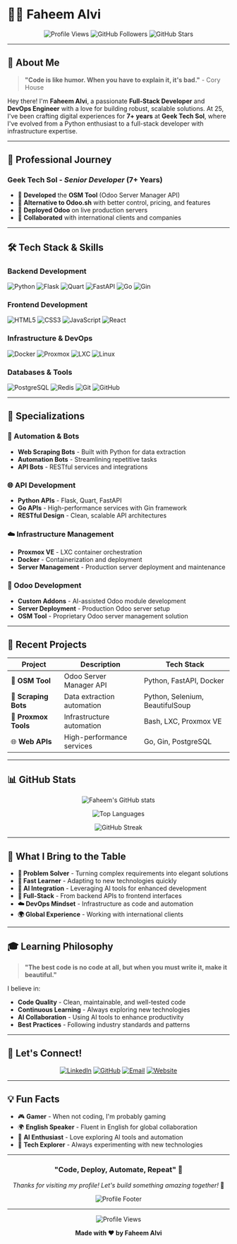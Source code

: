 # 👨‍💻 Faheem Alvi

<div align="center">
  
  ![Profile Views](https://komarev.com/ghpvc/?username=FaheemAlvii&color=blue&style=flat-square)
  ![GitHub Followers](https://img.shields.io/github/followers/FaheemAlvii?label=Followers&style=social)
  ![GitHub Stars](https://img.shields.io/github/stars/FaheemAlvii?label=Stars&style=social)
  
</div>

---

## 🚀 **About Me**

> **"Code is like humor. When you have to explain it, it's bad."** - Cory House

Hey there! I'm **Faheem Alvi**, a passionate **Full-Stack Developer** and **DevOps Engineer** with a love for building robust, scalable solutions. At 25, I've been crafting digital experiences for **7+ years** at **Geek Tech Sol**, where I've evolved from a Python enthusiast to a full-stack developer with infrastructure expertise.

---

## 🏢 **Professional Journey**

### **Geek Tech Sol** - *Senior Developer* (7+ Years)
- 🎯 **Developed** the **OSM Tool** (Odoo Server Manager API)
- 🌟 **Alternative to Odoo.sh** with better control, pricing, and features
- 🚀 **Deployed Odoo** on live production servers
- 🤝 **Collaborated** with international clients and companies

---

## 🛠️ **Tech Stack & Skills**

### **Backend Development**
![Python](https://img.shields.io/badge/Python-3776AB?style=for-the-badge&logo=python&logoColor=white)
![Flask](https://img.shields.io/badge/Flask-000000?style=for-the-badge&logo=flask&logoColor=white)
![Quart](https://img.shields.io/badge/Quart-000000?style=for-the-badge&logo=quart&logoColor=white)
![FastAPI](https://img.shields.io/badge/FastAPI-009688?style=for-the-badge&logo=fastapi&logoColor=white)
![Go](https://img.shields.io/badge/Go-00ADD8?style=for-the-badge&logo=go&logoColor=white)
![Gin](https://img.shields.io/badge/Gin-00ADD8?style=for-the-badge&logo=go&logoColor=white)

### **Frontend Development**
![HTML5](https://img.shields.io/badge/HTML5-E34F26?style=for-the-badge&logo=html5&logoColor=white)
![CSS3](https://img.shields.io/badge/CSS3-1572B6?style=for-the-badge&logo=css3&logoColor=white)
![JavaScript](https://img.shields.io/badge/JavaScript-F7DF1E?style=for-the-badge&logo=javascript&logoColor=black)
![React](https://img.shields.io/badge/React-20232A?style=for-the-badge&logo=react&logoColor=61DAFB)

### **Infrastructure & DevOps**
![Docker](https://img.shields.io/badge/Docker-2496ED?style=for-the-badge&logo=docker&logoColor=white)
![Proxmox](https://img.shields.io/badge/Proxmox-FF6B35?style=for-the-badge&logo=proxmox&logoColor=white)
![LXC](https://img.shields.io/badge/LXC-000000?style=for-the-badge&logo=lxc&logoColor=white)
![Linux](https://img.shields.io/badge/Linux-FCC624?style=for-the-badge&logo=linux&logoColor=black)

### **Databases & Tools**
![PostgreSQL](https://img.shields.io/badge/PostgreSQL-316192?style=for-the-badge&logo=postgresql&logoColor=white)
![Redis](https://img.shields.io/badge/Redis-DC382D?style=for-the-badge&logo=redis&logoColor=white)
![Git](https://img.shields.io/badge/Git-F05032?style=for-the-badge&logo=git&logoColor=white)
![GitHub](https://img.shields.io/badge/GitHub-100000?style=for-the-badge&logo=github&logoColor=white)

---

## 🎯 **Specializations**

### **🤖 Automation & Bots**
- **Web Scraping Bots** - Built with Python for data extraction
- **Automation Bots** - Streamlining repetitive tasks
- **API Bots** - RESTful services and integrations

### **🌐 API Development**
- **Python APIs** - Flask, Quart, FastAPI
- **Go APIs** - High-performance services with Gin framework
- **RESTful Design** - Clean, scalable API architectures

### **☁️ Infrastructure Management**
- **Proxmox VE** - LXC container orchestration
- **Docker** - Containerization and deployment
- **Server Management** - Production server deployment and maintenance

### **📱 Odoo Development**
- **Custom Addons** - AI-assisted Odoo module development
- **Server Deployment** - Production Odoo server setup
- **OSM Tool** - Proprietary Odoo server management solution

---

## 🚀 **Recent Projects**

<div align="center">

| Project | Description | Tech Stack |
|---------|-------------|------------|
| 🎯 **OSM Tool** | Odoo Server Manager API | Python, FastAPI, Docker |
| 🤖 **Scraping Bots** | Data extraction automation | Python, Selenium, BeautifulSoup |
| 🐳 **Proxmox Tools** | Infrastructure automation | Bash, LXC, Proxmox VE |
| 🌐 **Web APIs** | High-performance services | Go, Gin, PostgreSQL |

</div>

---

## 📊 **GitHub Stats**

<div align="center">
  
  ![Faheem's GitHub stats](https://github-readme-stats.vercel.app/api?username=FaheemAlvii&show_icons=true&theme=radical)
  
  ![Top Languages](https://github-readme-stats.vercel.app/api/top-langs/?username=FaheemAlvii&layout=compact&theme=radical)
  
  ![GitHub Streak](https://github-readme-stats.vercel.app/api?username=FaheemAlvii&show_icons=true&theme=radical&hide=contribs,issues&count_private=true)
  
</div>

---

## 🌟 **What I Bring to the Table**

- **🎯 Problem Solver** - Turning complex requirements into elegant solutions
- **🚀 Fast Learner** - Adapting to new technologies quickly
- **🤖 AI Integration** - Leveraging AI tools for enhanced development
- **📱 Full-Stack** - From backend APIs to frontend interfaces
- **☁️ DevOps Mindset** - Infrastructure as code and automation
- **🌍 Global Experience** - Working with international clients

---

## 🎓 **Learning Philosophy**

> **"The best code is no code at all, but when you must write it, make it beautiful."**

I believe in:
- **Code Quality** - Clean, maintainable, and well-tested code
- **Continuous Learning** - Always exploring new technologies
- **AI Collaboration** - Using AI tools to enhance productivity
- **Best Practices** - Following industry standards and patterns

---

## 🤝 **Let's Connect!**

<div align="center">
  
  [![LinkedIn](https://img.shields.io/badge/LinkedIn-0077B5?style=for-the-badge&logo=linkedin&logoColor=white)](https://linkedin.com/in/faheem-alvi)
  [![GitHub](https://img.shields.io/badge/GitHub-100000?style=for-the-badge&logo=github&logoColor=white)](https://github.com/FaheemAlvii)
  [![Email](https://img.shields.io/badge/Email-D14836?style=for-the-badge&logo=gmail&logoColor=white)](mailto:faheem@geektechsol.com)
  [![Website](https://img.shields.io/badge/Website-FF6B35?style=for-the-badge&logo=proxmox&logoColor=white)](https://www.geektechsol.com)
  
</div>

---

## 💡 **Fun Facts**

- 🎮 **Gamer** - When not coding, I'm probably gaming
- 🌍 **English Speaker** - Fluent in English for global collaboration
- 🤖 **AI Enthusiast** - Love exploring AI tools and automation
- 🚀 **Tech Explorer** - Always experimenting with new technologies

---

<div align="center">
  
  ### **"Code, Deploy, Automate, Repeat"** 🔄
  
  *Thanks for visiting my profile! Let's build something amazing together!* 🚀
  
  ![Profile Footer](https://github.com/FaheemAlvii/FaheemAlvii/blob/main/images/footer.png)
  
</div>

---

<div align="center">
  
  ![Profile Views](https://komarev.com/ghpvc/?username=FaheemAlvii&color=blue&style=flat-square)
  
  **Made with ❤️ by Faheem Alvi**
  
</div>

